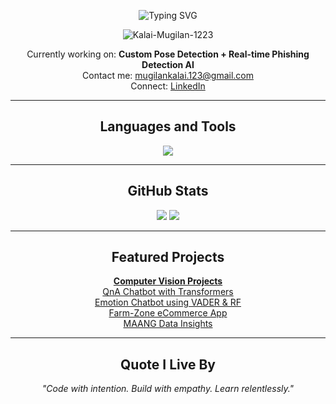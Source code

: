 <p align="center">
  <img src="https://readme-typing-svg.herokuapp.com?font=Fira+Code&weight=700&size=24&pause=1000&center=true&width=435&lines=Hi%2C+I'm+Kalai+Mugilan;AI+Engineer+%7C+Developer+%7C+Visionary+Builder;Crafting+intelligent+tools+for+people" alt="Typing SVG" />
</p>

<p align="center">
  <img src="https://komarev.com/ghpvc/?username=Kalai-Mugilan-1223&label=Profile%20views&color=0e75b6&style=flat" alt="Kalai-Mugilan-1223" />
</p>

<p align="center">
  Currently working on: <b>Custom Pose Detection + Real-time Phishing Detection AI</b><br>
  Contact me: <a href="mailto:mugilankalai.123@gmail.com">mugilankalai.123@gmail.com</a><br>
  Connect: <a href="https://linkedin.com/in/kalai-mugilan-r-p">LinkedIn</a>
</p>

<hr>

<h2 align="center">Languages and Tools</h2>

<p align="center">
  <img src="https://skillicons.dev/icons?i=python,numpy,pandas,opencv,flask,html,css,js,ts,nodejs,react,git,github,vscode&perline=7" />
</p>

<hr>

<h2 align="center">GitHub Stats</h2>

<p align="center">
  <img src="https://github-readme-stats.vercel.app/api?username=Kalai-Mugilan-1223&show_icons=true&theme=radical" />
  <img src="https://github-readme-stats.vercel.app/api/top-langs/?username=Kalai-Mugilan-1223&layout=compact&theme=radical" />
</p>

<hr>

<h2 align="center">Featured Projects</h2>

<p align="center">
  <b><a href="https://github.com/Kalai-Mugilan-1223/OpenCV">Computer Vision Projects</a></b><br>
  <a href="https://github.com/Kalai-Mugilan-1223/QnA-chatbot-ML">QnA Chatbot with Transformers</a><br>
  <a href="https://github.com/Kalai-Mugilan-1223/Sentimental-analysis-chat-bot">Emotion Chatbot using VADER & RF</a><br>
  <a href="https://github.com/Kalai-Mugilan-1223/Farm-Zone-Project">Farm-Zone eCommerce App</a><br>
  <a href="https://github.com/Kalai-Mugilan-1223/Basic-Work-On-Data-Set-MAANG-company-Data-set-">MAANG Data Insights</a>
</p>

<hr>

<h2 align="center">Quote I Live By</h2>

<p align="center">
  <i>"Code with intention. Build with empathy. Learn relentlessly."</i>
</p>
